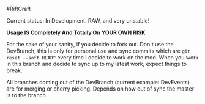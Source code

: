 #RiftCraft

Current status: In Development. RAW, and very unstable!

**Usage IS Completely And Totally On YOUR OWN RISK**

For the sake of your sanity, if you decide to fork out. Don't use the DevBranch, this is only for personal use and sync commits which are `git reset --soft HEAD^` every time I decide to work on the mod.
When you work in this branch and decide to sync up to my latest work, expect things to break.

All branches coming out of the DevBranch (current example: DevEvents) are for merging or cherry picking. Depends on how out of sync the master is to the branch.